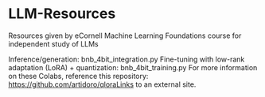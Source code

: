 # LLM-Resources
Resources given by eCornell Machine Learning Foundations course for independent study of LLMs

Inference/generation: bnb_4bit_integration.py 
Fine-tuning with low-rank adaptation (LoRA) + quantization: bnb_4bit_training.py
For more information on these Colabs, reference this repository: https://github.com/artidoro/qloraLinks to an external site. 
